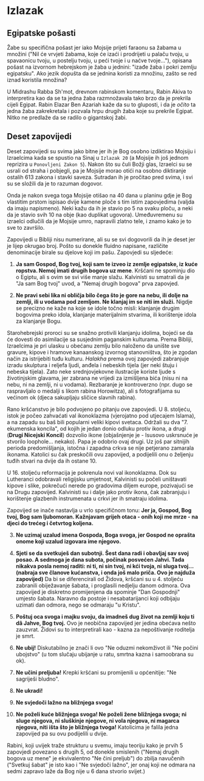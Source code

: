 # Izlazak

## Egipatske pošasti

Žabe su specifična pošast jer iako Mojsije prijeti faraonu sa žabama u množini ("Nil će vrvjeti žabama, koje će izaći i prodrijeti u palaču tvoju, u spavaonicu tvoju, u postelju tvoju, u peći tvoje i u naćve tvoje..."), opisana pošast na izvornom hebrejskom je žaba u jednini: "izađe žaba i pokri zemlju egipatsku". Ako jezik dopušta da se jednina koristi za množinu, zašto se red iznad koristila množina?

U Midrashu Rabba Sh'mot, drevnom rabinskom komentaru, Rabin Akiva to interpretira kao da se ta jedna žaba razmnožavala tako brzo da je prekrila cijeli Egipat. Rabin Elazar Ben Azariah kaže da su to gluposti, i da je *očito* ta jedna žaba zakrekretala i pozvala hrpu drugih žaba koje su prekrile Egipat. Nitko ne predlaže da se radilo o gigantskoj žabi.

## Deset zapovijedi

Deset zapovijedi su svima jako bitne jer ih je Bog osobno izdiktirao Mojsiju i Izraelcima kada se spustio na Sinaj u `Izlazak 20` (a Mojsije ih još jednom reprizira u `Ponovljeni Zakon 5`). Nakon što su čuli Božji glas, Izraelci su se usrali od straha i pobjegli, pa je Mojsije morao otići na osobno diktiranje ostalih 613 zakona i stavki saveza. Sutradan ih je pročitao pred svima, i svi su se složili da je to razuman dogovor.

Onda je nakon svega toga Mojsije otišao na 40 dana u planinu gdje je Bog vlastitim prstom ispisao dvije kamene ploče s tim istim zapovjedima (valjda da imaju napismeno). Neki kažu da ih je stavio po 5 na svaku ploču, a neki da je stavio svih 10 na obje (kao duplikat ugovora). Umeđuvremenu su izraelci odlučili da je Mojsije umro, napravili zlatno tele, i znamo kako je to sve to završilo.

Zapovijedi u Bibliji nisu numerirane, ali su se svi dogovorili da ih je deset jer je lijep okrugao broj. Pošto su donekle fluidno napisane, različite denominacije birale su djelove koji im pašu. Zapovjedi su sljedeće:

1. **Ja sam Gospod, Bog tvoj, koji sam te izveo iz zemlje egipatske, iz kuće ropstva. Nemoj imati drugih bogova uz mene**. Kršćani ne spominju dio o Egiptu, ali s ovim se svi više manje slažu. Kalvinisti su smatrali da je "Ja sam Bog tvoj" uvod, a "Nemaj drugih bogova" prva zapovjed.

2. **Ne pravi sebi lika ni obličja bilo čega što je gore na nebu, ili dolje na zemlji, ili u vodama pod zemljom. Ne klanjaj im se niti im služi.** Nigdje se precizno ne kaže na koje se idole točno misli: klanjanje drugim bogovima preko idola, klanjanje materijalnim stvarima, ili korištenje idola za klanjanje Bogu.

Starohebrejski proroci su se snažno protivili klanjanju idolima, bojeći se da će dovesti do asimilacije sa susjednim paganskim kulturama. Prema Bibliji, Izraelcima je pri ulasku u obećanu zemlju bilo naloženo da unište sve gravure, kipove i hramove kanaanskog izvornog stanovništva, što je zgodan način za istrijebiti tuđu kulturu. *Halakha* prema ovoj zapovjedi zabranjuje izradu skulptura i reljefa ljudi, anđela i nebeskih tijela (jer neki štuju i nebeska tijela). Zato neke srednjovjekovne ilustracije koriste ljude s životinjskim glavama, jer zabrana ne vrijedi za izmišljena bića (nisu ni na nebu, ni na zemlji, ni u vodama). Rezbaranje je kontroverzno (npr. dugo se raspravljalo o medalji s likom rabina Horowitza), ali s fotografijama su većinom ok (djeca sakupljaju sličice slavnih rabina).

Rano kršćanstvo je bilo podvojeno po pitanju ove zapovjedi. U 8. stoljeću, istok je počeo zahvaćati val ikonoklazma (vjerojatno pod utjecajem Islama), a na zapadu su baš bili popularni veliki kipovi svetaca. Održali su dva "7. ekumenska koncila", od kojih je jedan donio odluku protiv ikona, a drugi (**Drugi Nicejski Koncil**) dozvolio ikone (objašnjenje je - Isusovo uskrsnuće je stvorilo loophole... nekako). Papa je odobrio ovaj drugi. Uz još par sitnijih perioda predomišljanja, istočna i zapadna crkva se nije petjerano zamarala ikonama. Katolici su čak preskočili ovu zapovijed, a podijelili onu o željenju tuđih stvari na dvije da ih ostane 10.

U 16. stoljeću reformacija je pokrenula novi val ikonoklazma. Dok su Lutheranci odobravali religijsku umjetnost, Kalvinisti su počeli uništavati kipove i slike, pokrečući nerede po gradovima diljem europe, pozivajući se na Drugu zapovijed. Kalvinisti su i dalje jako protiv ikona, čak zabranjuju i korištenje glazbenih instrumenata u crkvi jer ih smatraju idolima.

Zapovijed se inače nastavlja u vrlo specifičnom tonu: **Jer ja, Gospod, Bog tvoj, Bog sam ljubomoran. Kažnjavam grijeh otaca - onih koji me mrze - na djeci do trećeg i četvrtog koljena.**

3. **Ne uzimaj uzalud imena Gospoda, Boga svoga, jer Gospod ne oprašta onome koji uzalud izgovara ime njegovo.**

4. **Sjeti se da svetkuješ dan subotnji. Šest dana radi i obavljaj sav svoj posao. A sedmoga je dana subota, počinak posvećen Jahvi. Tada nikakva posla nemoj raditi: ni ti, ni sin tvoj, ni kći tvoja, ni sluga tvoj... (nabraja sve članove kućanstva, i onda još malo priča. Ovo je najduža zapovijed)** Da bi se diferencirali od Židova, kršćani su u 4. stoljeću zabranili obiježavanje šabata, i proglasili nedjelju danom odmora. Ova zapovijed je diskretno promijenjena da spominje "Dan Gospodnji" umjesto šabata. Naravno da postoje i nesabatarijanci koji odbijaju uzimati dan odmora, nego se odmaraju "u Kristu".

5. **Poštuj oca svoga i majku svoju, da imadneš dug život na zemlji koju ti dâ Jahve, Bog tvoj.** Ovo je neobična zapovijed jer jedina obećava nešto zauzvrat. Židovi su to interpretirali kao - kazna za nepoštivanje roditelja je smrt.

6. **Ne ubij!** Diskutabilno je znači li ovo "Ne oduzmi nekomživot ili "Ne počini ubojstvo" (u tom slučaju ubijanje u ratu, smrtna kazna i samoobrana su ok).

7. **Ne učini preljuba!** Krepki kršćani su promijenili u općenitije: "Ne sagriješi bludno".

8. **Ne ukradi!**

9. **Ne svjedoči lažno na bližnjega svoga!**

10. **Ne poželi kuće bližnjega svoga! Ne poželi žene bližnjega svoga; ni sluge njegova, ni sluškinje njegove, ni vola njegova, ni magarca njegova, niti išta što je bližnjega tvoga!** Katolicima je falila jedna zapovijed pa su ovu podijelili u dvije.

Rabini, koji uvijek traže strukturu u svemu, imaju teoriju kako je prvih 5 zapovjedi povezano s drugih 5, od donekle smislenih ("Nemaj drugih bogova uz mene" je ekvivalentno "Ne čini preljub") do zbilja navučenih ("Svetkuj šabat" je isto kao i "Ne svjedoči lažno", jer onaj koji ne odmara na sedmi zapravo laže da Bog nije u 6 dana stvorio svijet.)

